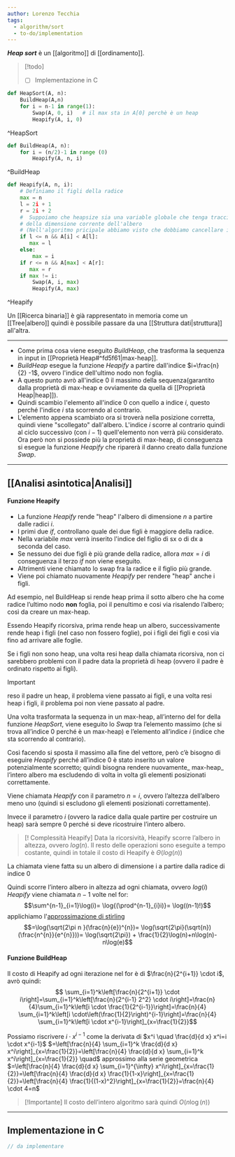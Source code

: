 ```yaml
---
author: Lorenzo Tecchia
tags:
  - algorithm/sort
  - to-do/implementation
---
```

***Heap sort*** è un [[algoritmo]] di [[ordinamento]].
>[!todo] 
>- [ ] Implementazione in C

```python
def HeapSort(A, n):
	BuildHeap(A,n)
	for i = n-1 in range(1): 
		Swap(A, 0, i)   # il max sta in A[0] perchè è un heap
		Heapify(A, i, 0)
```
^HeapSort

```python
def BuildHeap(A, n):
	for i = (n/2)-1 in range (0)
		Heapify(A, n, i)
```
^BuildHeap

```python
def Heapify(A, n, i):
	# Definiamo il figli della radice
	max = n
	l = 2i + 1
	r = 2i + 2
	#  Suppoiamo che heapsize sia una variable globale che tenga traccia
	# della dimensione corrente dell'albero
	# (Nell'algoritmo pricipale abbiamo visto che dobbiamo cancellare i nodi)
	if l <= n && A[i] < A[l]:
	   max = l
	else:
		max = i
	if r <= n && A[max] < A[r]:
	   max = r
	if max != i:
		Swap(A, i, max)
		Heapify(A, max)
```
^Heapify

Un [[Ricerca binaria]] è già rappresentato in memoria come un [[Tree|albero]] quindi è possibile passare da una [[Struttura dati|struttura]] all'altra.

---
- Come prima cosa viene eseguito _BuildHeap_, che trasforma la sequenza in input in [[Proprietà Heap#^fd5f61|max-heap]]. 
- _BuildHeap_ esegue la funzione _Heapify_ a partire dall'indice $i=\frac{n}{2} -1$, ovvero l'indice dell'ultimo nodo non foglia.
- A questo punto avrò all'indice $0$ il massimo della sequenza(garantito dalla proprietà di max-heap e ovviamente da quella di [[Proprietà Heap|heap]]).
- Quindi scambio l'elemento all'indice $0$ con quello a indice $i$, questo perché l'indice $i$ sta scorrendo al contrario. 
- L'elemento appena scambiato ora si troverà nella posizione corretta, quindi viene "scollegato" dall'albero. L'indice $i$ scorre al contrario quindi al ciclo successivo (con $i-1$) quell'elemento non verrà più considerato.
Ora però non si possiede più la proprietà di max-heap, di conseguenza si esegue la funzione _Heapify_ che riparerà il danno creato dalla funzione _Swap_.
---
## [[Analisi asintotica|Analisi]]
#### Funzione Heapify
- La funzione _Heapify_ rende "heap" l'albero di dimensione $n$ a partire dalle radici $i$. 
- I primi due $if$, controllano quale dei due figli è maggiore della radice.
- Nella variabile $max$ verrà inserito l'indice del figlio di sx o di dx a seconda del caso. 
- Se nessuno dei due figli è più grande della radice, allora $max=i$ di conseguenza il terzo $if$ non viene eseguito.
- Altrimenti viene chiamato lo swap fra la radice e il figlio più grande.
- Viene poi chiamato nuovamente _Heapify_ per rendere "heap" anche i figli.

Ad esempio, nel BuildHeap si rende heap prima il sotto albero che ha come radice l’ultimo nodo **non** foglia, poi il penultimo e cosi via risalendo l’albero; così da creare un max-heap.

Essendo Heapify ricorsiva, prima rende heap un albero, successivamente rende heap i figli (nel caso non fossero foglie), poi i figli dei figli e così via fino ad arrivare alle foglie.

Se i figli non sono heap, una volta resi heap dalla chiamata ricorsiva, non ci sarebbero problemi con il padre data la proprietà di heap (ovvero il padre è ordinato rispetto ai figli). 
>[!important]
> reso il padre un heap, il problema viene passato ai figli, e una volta resi heap i figli, il problema poi non viene passato al padre.

Una volta trasformata la sequenza in un max-heap, all’interno del for della funzione _HeapSort_, viene eseguito lo _Swap_ tra l’elemento massimo (che si trova all’indice $0$ perché è un max-heap) e l’elemento all’indice $i$ (indice che sta scorrendo al contrario).

Così facendo si sposta il massimo alla fine del vettore, però c’è bisogno di eseguire _Heapify_ perché all’indice $0$ è stato inserito un valore potenzialmente scorretto; quindi bisogna rendere nuovamente_ max-heap_ l’intero albero ma escludendo di volta in volta gli elementi posizionati correttamente.

Viene chiamata _Heapify_ con il parametro $n=i$, ovvero l’altezza dell’albero meno uno (quindi si escludono gli elementi posizionati correttamente).

Invece il parametro $i$ (ovvero la radice dalla quale partire per costruire un heap) sarà sempre $0$ perché si deve ricostruire l’intero albero.

>[! Complessità Heapify]
>Data la ricorsività, Heapify scorre l’albero in altezza, ovvero $log(n)$. Il resto delle operazioni sono eseguite a tempo costante, quindi in totale il costo di Heapify è $\Theta(log(n))$

La chiamata viene fatta su un albero di dimensione i a partire dalla radice di indice $0$

Quindi scorre l’intero albero in altezza ad ogni chiamata, ovvero $log(i)$
_Heapify_ viene chiamata $n − 1$ volte nel for:
$$\sum^{n-1}_{i=1}\log(i)= \log{(\prod^{n-1}_{i}i)}= \log((n-1)!)$$ applichiamo l'[approssimazione di stirling](https://it.wikipedia.org/wiki/Approssimazione_di_Stirling)
$$=\log(\sqrt{2\pi n }(\frac{n}{e})^{n})= \log(\sqrt{2\pi}(\sqrt{n})(\frac{n^{n}}{e^{n}}))= \log(\sqrt{2\pi}) + \frac{1}{2}\log(n)+n\log(n)- n\log(e)$$
#### Funzione BuildHeap
Il costo di Heapify ad ogni iterazione nel for è di $\frac{n}{2^{i+1}} \cdot i$, avrò quindi:
$$
\sum_{i=1}^k\left[\frac{n}{2^{i+1}} \cdot i\right]=\sum_{i=1}^k\left[\frac{n}{2^{i-1} 2^2} \cdot i\right]=\frac{n}{4}\sum_{i=1}^k\left[i \cdot \frac{1}{2^{i-1}}\right]=\frac{n}{4} \sum_{i=1}^k\left[i \cdot\left(\frac{1}{2}\right)^{i-1}\right]=\frac{n}{4} \sum_{i=1}^k\left[i \cdot x^{i-1}\right]_{x=\frac{1}{2}}$$

Possiamo riscrivere $i \cdot x^{i-1}$ come la derivata di $x^i \quad \frac{d}{d x} x^i=i \cdot x^{i-1}$
$=\left[\frac{n}{4} \sum_{i=1}^k \frac{d}{d x} x^i\right]_{x=\frac{1}{2}}=\left[\frac{n}{4} \frac{d}{d x} \sum_{i=1}^k x^i\right]_{x=\frac{1}{2}} \quad$ approssimo alla serie geometrica
$=\left[\frac{n}{4} \frac{d}{d x} \sum_{i=1}^{\infty} x^i\right]_{x=\frac{1}{2}}=\left[\frac{n}{4} \frac{d}{d x} \frac{1}{1-x}\right]_{x=\frac{1}{2}}=\left[\frac{n}{4} \frac{1}{(1-x)^2}\right]_{x=\frac{1}{2}}=\frac{n}{4} \cdot 4=n$

>[!Importante] 
>Il costo dell’intero algoritmo sarà quindi $O(n \log(n))$

---
## Implementazione in C
```C
// da implementare
```
